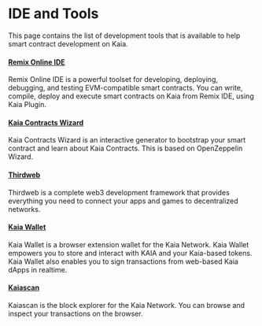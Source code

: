 # IDE and Tools

This page contains the list of development tools that is available to help smart contract development on Kaia.

#### [Remix Online IDE](https://remix.ethereum.org/) <a href="#remix-ide" id="remix-ide"></a>

Remix Online IDE is a powerful toolset for developing, deploying, debugging, and testing EVM-compatible smart contracts. You can write, compile, deploy and execute smart contracts on Kaia from Remix IDE, using Kaia Plugin.

#### [Kaia Contracts Wizard](https://wizard.kaia.io) <a href="#kaia-contract-wizard" id="kaia-contract-wizard"></a>

Kaia Contracts Wizard is an interactive generator to bootstrap your smart contract and learn about Kaia Contracts. This is based on OpenZeppelin Wizard.

#### [Thirdweb](../deployment-and-verification/deploy/thirdweb.md) <a href="#thirdweb" id="thirdweb"></a>

Thirdweb is a complete web3 development framework that provides everything you need to connect your apps and games to decentralized networks.

#### [Kaia Wallet](../../wallets/overview/kaia-wallet.md) <a href="#kaia-wallet" id="kaia-wallet"></a>

Kaia Wallet is a browser extension wallet for the Kaia Network. Kaia Wallet empowers you to store and interact with KAIA and your Kaia-based tokens. Kaia Wallet also enables you to sign transactions from web-based Kaia dApps in realtime.

#### [Kaiascan](https://kaiascan.io/) <a href="#kaiascan" id="kaiascan"></a>

Kaiascan is the block explorer for the Kaia Network. You can browse and inspect your transactions on the browser.
